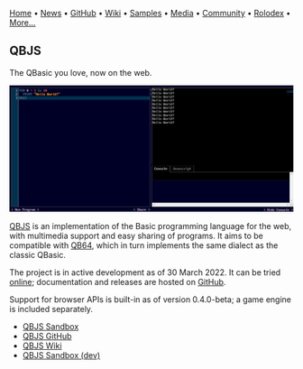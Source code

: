 [Home](https://qb64.com) • [News](news.md) • [GitHub](github.md) • [Wiki](wiki.md) • [Samples](samples.md) • [Media](media.md) • [Community](community.md) • [Rolodex](rolodex.md) • [More...](more.md)

## QBJS

The QBasic you love, now on the web.

[![QBJS](images/qbjs.png)](https://qbjs.org)

[QBJS](http://qbjs.org) is an implementation of the Basic programming language for the web, with multimedia support and easy sharing of programs. It aims to be compatible with [QB64](htts://qb64.com), which in turn implements the same dialect as the classic QBasic.

The project is in active development as of 30 March 2022. It can be tried [online](https://qbjs.org); documentation and releases are hosted on [GitHub](https://github.com/boxgaming/qbjs).

Support for browser APIs is built-in as of version 0.4.0-beta; a game engine is included separately.

- [QBJS Sandbox](https://boxgm.itch.io/qbjs)
- [QBJS GitHub](https://github.com/boxgaming/qbjs)
- [QBJS Wiki](https://github.com/boxgaming/qbjs/wiki)
- [QBJS Sandbox (dev)](boxgm.itch.io/qbjs-dev)
